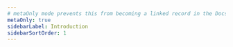 ```yaml
---
# metaOnly mode prevents this from becoming a linked record in the DocsNav
metaOnly: true
sidebarLabel: Introduction
sidebarSortOrder: 1
---
```

